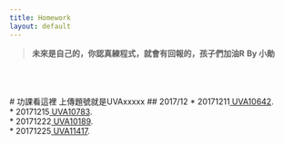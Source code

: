 ```yaml
---
title: Homework
layout: default
---
```

> **未來是自己的，你認真練程式，就會有回報的，孩子們加油R**
> **By 小勛**

<br>
<br>
<br>
# 功課看這裡
上傳題號就是UVAxxxxx
##   2017/12
*   20171211<a href="https://uva.onlinejudge.org/index.php?option=com_onlinejudge&Itemid=8&category=18&page=show_problem&problem=1583" target="_blank"> UVA10642</a>.<br>
*   20171215<a href="https://uva.onlinejudge.org/index.php?option=com_onlinejudge&Itemid=8&category=19&page=show_problem&problem=1724" target="_blank"> UVA10783</a>.<br>
*   20171222<a href="https://uva.onlinejudge.org/index.php?option=com_onlinejudge&Itemid=8&page=show_problem&problem=1130" target="_blank"> UVA10189</a>.<br>
*   20171225<a href="https://uva.onlinejudge.org/index.php?option=com_onlinejudge&Itemid=8&page=show_problem&problem=2412" target="_blank"> UVA11417</a>.<br>



